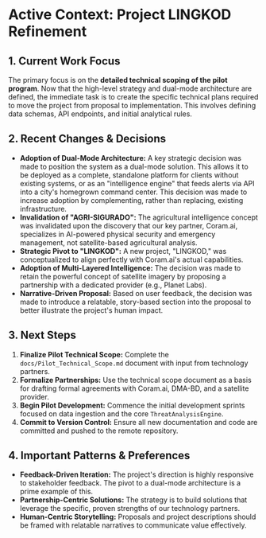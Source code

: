 # Active Context: Project LINGKOD Refinement

## 1. Current Work Focus

The primary focus is on the **detailed technical scoping of the pilot program**. Now that the high-level strategy and dual-mode architecture are defined, the immediate task is to create the specific technical plans required to move the project from proposal to implementation. This involves defining data schemas, API endpoints, and initial analytical rules.

## 2. Recent Changes & Decisions

*   **Adoption of Dual-Mode Architecture:** A key strategic decision was made to position the system as a dual-mode solution. This allows it to be deployed as a complete, standalone platform for clients without existing systems, or as an "intelligence engine" that feeds alerts via API into a city's homegrown command center. This decision was made to increase adoption by complementing, rather than replacing, existing infrastructure.
*   **Invalidation of "AGRI-SIGURADO":** The agricultural intelligence concept was invalidated upon the discovery that our key partner, Coram.ai, specializes in AI-powered physical security and emergency management, not satellite-based agricultural analysis.
*   **Strategic Pivot to "LINGKOD":** A new project, "LINGKOD," was conceptualized to align perfectly with Coram.ai's actual capabilities.
*   **Adoption of Multi-Layered Intelligence:** The decision was made to retain the powerful concept of satellite imagery by proposing a partnership with a dedicated provider (e.g., Planet Labs).
*   **Narrative-Driven Proposal:** Based on user feedback, the decision was made to introduce a relatable, story-based section into the proposal to better illustrate the project's human impact.

## 3. Next Steps

1.  **Finalize Pilot Technical Scope:** Complete the `docs/Pilot_Technical_Scope.md` document with input from technology partners.
2.  **Formalize Partnerships:** Use the technical scope document as a basis for drafting formal agreements with Coram.ai, DMA-BD, and a satellite provider.
3.  **Begin Pilot Development:** Commence the initial development sprints focused on data ingestion and the core `ThreatAnalysisEngine`.
4.  **Commit to Version Control:** Ensure all new documentation and code are committed and pushed to the remote repository.

## 4. Important Patterns & Preferences

*   **Feedback-Driven Iteration:** The project's direction is highly responsive to stakeholder feedback. The pivot to a dual-mode architecture is a prime example of this.
*   **Partnership-Centric Solutions:** The strategy is to build solutions that leverage the specific, proven strengths of our technology partners.
*   **Human-Centric Storytelling:** Proposals and project descriptions should be framed with relatable narratives to communicate value effectively.
